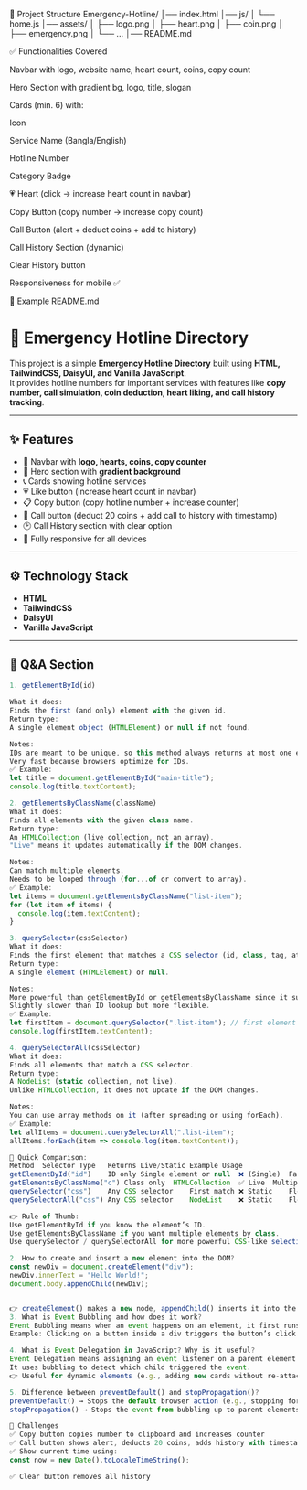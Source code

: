 📂 Project Structure
Emergency-Hotline/
│── index.html
│── js/
│ └── home.js
│── assets/
│ ├── logo.png
│ ├── heart.png
│ ├── coin.png
│ ├── emergency.png
│ └── ...
│── README.md

✅ Functionalities Covered

Navbar with logo, website name, heart count, coins, copy count

Hero Section with gradient bg, logo, title, slogan

Cards (min. 6) with:

Icon

Service Name (Bangla/English)

Hotline Number

Category Badge

💗 Heart (click → increase heart count in navbar)

Copy Button (copy number → increase copy count)

Call Button (alert + deduct coins + add to history)

Call History Section (dynamic)

Clear History button

Responsiveness for mobile ✅

📜 Example README.md

# 🚨 Emergency Hotline Directory

This project is a simple **Emergency Hotline Directory** built using **HTML, TailwindCSS, DaisyUI, and Vanilla JavaScript**.  
It provides hotline numbers for important services with features like **copy number, call simulation, coin deduction, heart liking, and call history tracking**.

---

## ✨ Features

- 📌 Navbar with **logo, hearts, coins, copy counter**
- 🎨 Hero section with **gradient background**
- 📞 Cards showing hotline services
- 💗 Like button (increase heart count in navbar)
- 📋 Copy button (copy hotline number + increase counter)
- 📲 Call button (deduct 20 coins + add call to history with timestamp)
- 🕑 Call History section with clear option
- 📱 Fully responsive for all devices

---

## ⚙️ Technology Stack

- **HTML**
- **TailwindCSS**
- **DaisyUI**
- **Vanilla JavaScript**

---

## 📘 Q&A Section
```js
1. getElementById(id)

What it does:
Finds the first (and only) element with the given id.
Return type:
A single element object (HTMLElement) or null if not found.

Notes:
IDs are meant to be unique, so this method always returns at most one element.
Very fast because browsers optimize for IDs.
✅ Example:
let title = document.getElementById("main-title");
console.log(title.textContent);

2. getElementsByClassName(className)
What it does:
Finds all elements with the given class name.
Return type:
An HTMLCollection (live collection, not an array).
"Live" means it updates automatically if the DOM changes.

Notes:
Can match multiple elements.
Needs to be looped through (for...of or convert to array).
✅ Example:
let items = document.getElementsByClassName("list-item");
for (let item of items) {
  console.log(item.textContent);
}

3. querySelector(cssSelector)
What it does:
Finds the first element that matches a CSS selector (id, class, tag, attribute, etc.).
Return type:
A single element (HTMLElement) or null.

Notes:
More powerful than getElementById or getElementsByClassName since it supports full CSS selectors.
Slightly slower than ID lookup but more flexible.
✅ Example:
let firstItem = document.querySelector(".list-item"); // first element with class "list-item"
console.log(firstItem.textContent);

4. querySelectorAll(cssSelector)
What it does:
Finds all elements that match a CSS selector.
Return type:
A NodeList (static collection, not live).
Unlike HTMLCollection, it does not update if the DOM changes.

Notes:
You can use array methods on it (after spreading or using forEach).
✅ Example:
let allItems = document.querySelectorAll(".list-item");
allItems.forEach(item => console.log(item.textContent));

🔑 Quick Comparison:
Method	Selector Type	Returns	Live/Static	Example Usage
getElementById("id")	ID only	Single element or null	❌ (Single)	Fast unique lookup
getElementsByClassName("c")	Class only	HTMLCollection	✅ Live	Multiple by class
querySelector("css")	Any CSS selector	First match	❌ Static	Flexible single
querySelectorAll("css")	Any CSS selector	NodeList	❌ Static	Flexible multiple

👉 Rule of Thumb:
Use getElementById if you know the element’s ID.
Use getElementsByClassName if you want multiple elements by class.
Use querySelector / querySelectorAll for more powerful CSS-like selection (best for complex queries).

2. How to create and insert a new element into the DOM?
const newDiv = document.createElement("div");
newDiv.innerText = "Hello World!";
document.body.appendChild(newDiv);


👉 createElement() makes a new node, appendChild() inserts it into the DOM.
3. What is Event Bubbling and how does it work?
Event Bubbling means when an event happens on an element, it first runs on the target element, then goes up (bubble) to its parent, then ancestor elements.
Example: Clicking on a button inside a div triggers the button’s click event → then div → then body.

4. What is Event Delegation in JavaScript? Why is it useful?
Event Delegation means assigning an event listener on a parent element instead of every child.
It uses bubbling to detect which child triggered the event.
👉 Useful for dynamic elements (e.g., adding new cards without re-attaching event listeners).

5. Difference between preventDefault() and stopPropagation()?
preventDefault() → Stops the default browser action (e.g., stopping form submit, stopping link redirect).
stopPropagation() → Stops the event from bubbling up to parent elements.

🧪 Challenges
✅ Copy button copies number to clipboard and increases counter
✅ Call button shows alert, deducts 20 coins, adds history with timestamp
✅ Show current time using:
const now = new Date().toLocaleTimeString();

✅ Clear button removes all history
```
